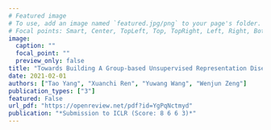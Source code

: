 ```yaml
---
# Featured image
# To use, add an image named `featured.jpg/png` to your page's folder.
# Focal points: Smart, Center, TopLeft, Top, TopRight, Left, Right, BottomLeft, Bottom, BottomRight.
image:
  caption: ""
  focal_point: ""
  preview_only: false
title: "Towards Building A Group-based Unsupervised Representation Disentanglement Framework"
date: 2021-02-01
authors: ["Tao Yang", "Xuanchi Ren", "Yuwang Wang", "Wenjun Zeng"]
publication_types: ["3"]
featured: False
url_pdf: "https://openreview.net/pdf?id=YgPqNctmyd"
publication: "*Submission to ICLR (Score: 8 6 6 3)*"
---
```


